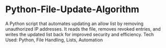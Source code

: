 # Python-File-Update-Algorithm
A Python script that automates updating an allow list by removing unauthorized IP addresses. It reads the file, removes revoked entries, and writes the updated list back for improved security and efficiency.  Tech Used: Python, File Handling, Lists, Automation
